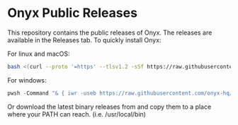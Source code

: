 # Onyx Public Releases

This repository contains the public releases of Onyx. The releases are available in the Releases tab.
To quickly install Onyx:

For linux and macOS:

```bash
bash <(curl --proto '=https' --tlsv1.2 -sSf https://raw.githubusercontent.com/onyx-hq/onyx-public-releases/refs/heads/main/install_onyx.sh)
```

For windows:

```powershell
pwsh -Command "& { iwr -useb https://raw.githubusercontent.com/onyx-hq/onyx-public-releases/refs/heads/main/install_onyx.ps1 | iex }"
```

Or download the latest binary releases from and copy them to a place where your PATH can reach. (i.e. /usr/local/bin)
